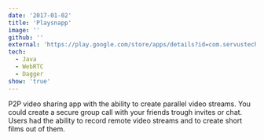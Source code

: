 ```yaml
---
date: '2017-01-02'
title: 'Playsnapp'
image: ''
github: ''
external: 'https://play.google.com/store/apps/details?id=com.servustech.playsnapp&hl=en'
tech:
  - Java
  - WebRTC
  - Dagger
show: 'true'
---
```


P2P video sharing app with the ability to create parallel video streams. You could create a secure
group call with your friends trough invites or chat. Users had the ability to record remote video
streams and to create short films out of them.
